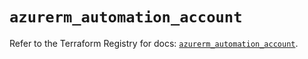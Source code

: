 # `azurerm_automation_account`

Refer to the Terraform Registry for docs: [`azurerm_automation_account`](https://registry.terraform.io/providers/hashicorp/azurerm/4.35.0/docs/resources/automation_account).
